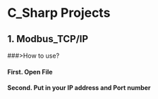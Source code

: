 # C_Sharp Projects

## 1. Modbus_TCP/IP 
###>How to use?

#### First. Open File

#### Second. Put in your IP address and Port number
